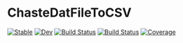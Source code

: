 # ChasteDatFileToCSV

[![Stable](https://img.shields.io/badge/docs-stable-blue.svg)](https://fieldofnodes.github.io/ChasteDatFileToCSV.jl/stable/)
[![Dev](https://img.shields.io/badge/docs-dev-blue.svg)](https://fieldofnodes.github.io/ChasteDatFileToCSV.jl/dev/)
[![Build Status](https://github.com/fieldofnodes/ChasteDatFileToCSV.jl/actions/workflows/CI.yml/badge.svg?branch=main)](https://github.com/fieldofnodes/ChasteDatFileToCSV.jl/actions/workflows/CI.yml?query=branch%3Amain)
[![Build Status](https://travis-ci.com/fieldofnodes/ChasteDatFileToCSV.jl.svg?branch=main)](https://travis-ci.com/fieldofnodes/ChasteDatFileToCSV.jl)
[![Coverage](https://codecov.io/gh/fieldofnodes/ChasteDatFileToCSV.jl/branch/main/graph/badge.svg)](https://codecov.io/gh/fieldofnodes/ChasteDatFileToCSV.jl)
